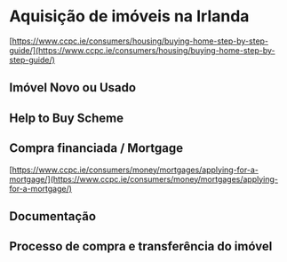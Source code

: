 # Aquisição de imóveis na Irlanda

[https://www.ccpc.ie/consumers/housing/buying-home-step-by-step-guide/](https://www.ccpc.ie/consumers/housing/buying-home-step-by-step-guide/)

## Imóvel Novo ou Usado

## Help to Buy Scheme

## Compra financiada / Mortgage

[https://www.ccpc.ie/consumers/money/mortgages/applying-for-a-mortgage/](https://www.ccpc.ie/consumers/money/mortgages/applying-for-a-mortgage/)

## Documentação

## Processo de compra e transferência do imóvel
